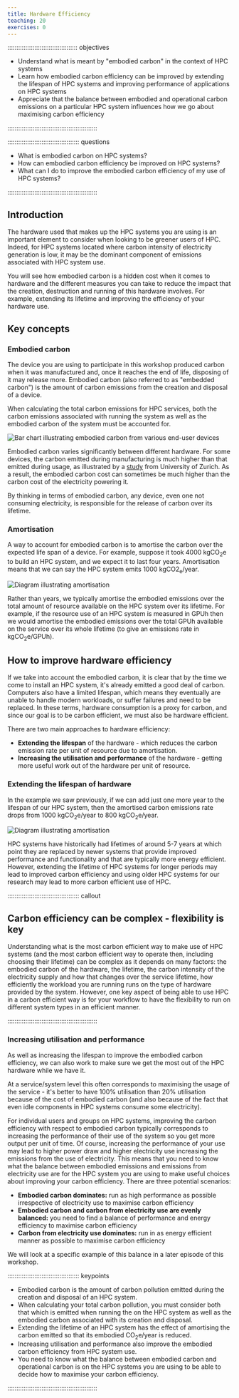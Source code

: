 ```yaml
---
title: Hardware Efficiency
teaching: 20
exercises: 0
---
```


::::::::::::::::::::::::::::::::::::::: objectives

- Understand what is meant by "embodied carbon" in the context of HPC systems
- Learn how embodied carbon efficiency can be improved by extending the lifespan of HPC systems and improving performance of applications on HPC systems
- Appreciate that the balance between embodied and operational carbon emissions on a particular HPC system influences how we go about maximising carbon efficiency

::::::::::::::::::::::::::::::::::::::::::::::::::

:::::::::::::::::::::::::::::::::::::::: questions

- What is embodied carbon on HPC systems?
- How can embodied carbon efficiency be improved on HPC systems?
- What can I do to improve the embodied carbon efficiency of my use of HPC systems?

::::::::::::::::::::::::::::::::::::::::::::::::::

## Introduction

The hardware used that makes up the HPC systems you are using is an important element to consider when looking to be greener users of HPC. Indeed, for HPC systems located where carbon intensity of electricity generation is low, it may be the dominant component of emissions associated with HPC system use.

You will see how embodied carbon is a hidden cost when it comes to hardware and the different measures you can take to reduce the impact that the creation, destruction and running of this hardware involves. For example, extending its lifetime and improving the efficiency of your hardware use.

## Key concepts

### Embodied carbon

The device you are using to participate in this workshop produced carbon when it was manufactured and, once it reaches the end of life, disposing of it may release more. Embodied carbon (also referred to as "embedded carbon") is the amount of carbon emissions from the creation and disposal of a device.

When calculating the total carbon emissions for HPC services, both the carbon emissions associated with running the system as well as the embodied carbon of the system must be accounted for.

![Bar chart illustrating embodied carbon from various end-user devices](./fig/17_embodioed_carbon.png "Bar chart illustrating embodied carbon from various end-user devices")

Embodied carbon varies significantly between different hardware. For some devices, the carbon emitted during manufacturing is much higher than that emitted during usage, as illustrated by a [study](https://www.ifi.uzh.ch/dam/jcr:fa4e956e-7a53-4038-98a5-00e09e2f4303/Study_Digitalization_Climate_Protection_Summary_Oct2017.pdf) from University of Zurich. As a result, the embodied carbon cost can sometimes be much higher than the carbon cost of the electricity powering it.

By thinking in terms of embodied carbon, any device, even one not consuming electricity, is responsible for the release of carbon over its lifetime.

### Amortisation

A way to account for embodied carbon is to amortise the carbon over the expected life span of a device. For example, suppose it took 4000&nbsp;kgCO<sub>2</sub>e to build an HPC system, and we expect it to last four years. Amortisation means that we can say the HPC system emits 1000&nbsp;kgCO2<sub>e</sub>/year.

![Diagram illustrating amortisation](./fig/18_amortization.png "Diagram illustrating amortisation")

Rather than years, we typically amortise the embodied emissions over the total amount of resource available on the HPC system over its lifetime. For example, if the resource use of an HPC system is measured in GPUh then we would amortise the embodied emissions over the total GPUh available on the service over its whole lifetime (to give an emissions rate in kgCO<sub>2</sub>e/GPUh).

## How to improve hardware efficiency

If we take into account the embodied carbon, it is clear that by the time we come to install an HPC system, it's already emitted a good deal of carbon. Computers also have a limited lifespan, which means they eventually are unable to handle modern workloads, or suffer failures and need to be replaced. In these terms, hardware consumption is a proxy for carbon, and since our goal is to be carbon efficient, we must also be hardware efficient.

There are two main approaches to hardware efficiency:

- **Extending the lifespan** of the hardware - which reduces the carbon emission rate per unit of resource due to amortisation.
- **Increasing the utilisation and performance** of the hardware - getting more useful work out of the hardware per unit of resource.

### Extending the lifespan of hardware

In the example we saw previously, if we can add just one more year to the lifespan of our HPC system, then the amortised carbon emissions rate drops from 1000&nbsp;kgCO<sub>2</sub>e/year to 800&nbsp;kgCO<sub>2</sub>e/year.

![Diagram illustrating amortisation](./fig/19_lifespan.png "Diagram illustrating amortisation")

HPC systems have historically had lifetimes of around 5-7 years at which point they are replaced by newer systems that provide improved performance and functionality and that are typically more energy efficient. However, extending the lifetime of HPC systems for longer periods may lead to improved carbon efficiency and using older HPC systems for our research may lead to more carbon efficient use of HPC. 

:::::::::::::::::::::::::::::::::::::::: callout

## Carbon efficiency can be complex - flexibility is key

Understanding what is the most carbon efficient way to make use of HPC systems (and the most carbon efficient way to operate then, including choosing their lifetime) can be complex as it depends on many factors: the embodied carbon of the hardware, the lifetime, the carbon intensity of the electricity supply and how that changes over the service lifetime, how efficiently the workload you are running runs on the type of hardware provided by the system. However, one key aspect of being able to use HPC in a carbon efficient way is for your workflow to have the flexibility to run on different system types in an efficient manner.

::::::::::::::::::::::::::::::::::::::::::::::::::

### Increasing utilisation and performance

As well as increasing the lifespan to improve the embodied carbon efficiency, we can also work to make sure we get the most out of the HPC hardware while we have it.

At a service/system level this often corresponds to maximising the usage of the service - it's better to have 100% utilisation than 20% utilisation because of the cost of embodied carbon (and also because of the fact that even idle components in HPC systems consume some electricity).

For individual users and groups on HPC systems, improving the carbon efficiency with respect to embodied carbon typically corresponds to increasing the performance of their use of the system so you get more output per unit of time. Of course, increasing the performance of your use may lead to higher power draw and higher electricity use increasing the emissions from the use of electricity. This means that you need to know what the balance between embodied emissions and emissions from electricity use are for the HPC system you are using to make useful choices about improving your carbon efficiency. There are three potential scenarios:

- **Embodied carbon dominates:** run as high performance as possible irrespective of electricity use to maximise carbon efficiency
- **Embodied carbon and carbon from electricity use are evenly balanced:** you need to find a balance of performance and energy efficiency to maximise carbon efficiency
- **Carbon from electricity use dominates:** run in as energy efficient manner as possible to maximise carbon efficiency

We will look at a specific example of this balance in a later episode of this workshop.

:::::::::::::::::::::::::::::::::::::::: keypoints

- Embodied carbon is the amount of carbon pollution emitted during the creation and disposal of an HPC system.
- When calculating your total carbon pollution, you must consider both that which is emitted when running the on the HPC system as well as the embodied carbon associated with its creation and disposal.
- Extending the lifetime of an HPC system has the effect of amortising the carbon emitted so that its embodied CO<sub>2</sub>e/year is reduced.
- Increasing utilisation and performance also improve the embodied carbon efficiency from HPC system use.
- You need to know what the balance between embodied carbon and operational carbon is on the HPC systems you are using to be able to decide how to maximise your carbon efficiency.

::::::::::::::::::::::::::::::::::::::::::::::::::


